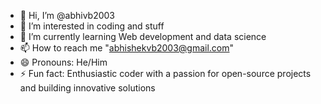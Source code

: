 - 👋 Hi, I’m @abhivb2003
- 👀 I’m interested in coding and stuff
- 🌱 I’m currently learning Web development and data science
- 📫 How to reach me "abhishekvb2003@gmail.com"
- 😄 Pronouns: He/Him
- ⚡ Fun fact:  Enthusiastic coder with a passion for open-source projects and building innovative solutions

<!---
abhivb2003/abhivb2003 is a ✨ special ✨ repository because its `README.md` (this file) appears on your GitHub profile.
You can click the Preview link to take a look at your changes.
--->
